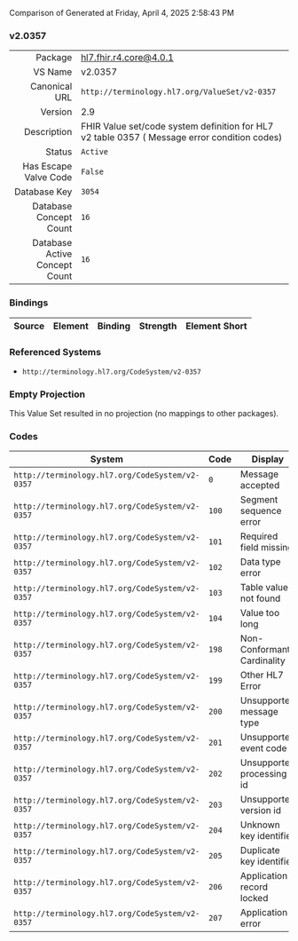 Comparison of 
Generated at Friday, April 4, 2025 2:58:43 PM

### v2.0357

|      |     |
| ---: | --- |
| Package | hl7.fhir.r4.core@4.0.1 |
| VS Name | v2.0357 |
| Canonical URL | `http://terminology.hl7.org/ValueSet/v2-0357` |
| Version | 2.9 |
| Description | FHIR Value set/code system definition for HL7 v2 table 0357 ( Message error condition  codes) |
| Status | `Active` |
| Has Escape Valve Code | `False` |
| Database Key | `3054` |
| Database Concept Count | `16` |
| Database Active Concept Count | `16` |
### Bindings

| Source | Element | Binding | Strength | Element Short |
| ------ | ------- | ------- | -------- | ------------- |

### Referenced Systems

* `http://terminology.hl7.org/CodeSystem/v2-0357`
### Empty Projection

This Value Set resulted in no projection (no mappings to other packages).

### Codes

| System | Code | Display |
| ------ | ---- | ------- |
| `http://terminology.hl7.org/CodeSystem/v2-0357` | `0` | Message accepted |
| `http://terminology.hl7.org/CodeSystem/v2-0357` | `100` | Segment sequence error |
| `http://terminology.hl7.org/CodeSystem/v2-0357` | `101` | Required field missing |
| `http://terminology.hl7.org/CodeSystem/v2-0357` | `102` | Data type error |
| `http://terminology.hl7.org/CodeSystem/v2-0357` | `103` | Table value not found |
| `http://terminology.hl7.org/CodeSystem/v2-0357` | `104` | Value too long |
| `http://terminology.hl7.org/CodeSystem/v2-0357` | `198` | Non-Conformant Cardinality |
| `http://terminology.hl7.org/CodeSystem/v2-0357` | `199` | Other HL7 Error |
| `http://terminology.hl7.org/CodeSystem/v2-0357` | `200` | Unsupported message type |
| `http://terminology.hl7.org/CodeSystem/v2-0357` | `201` | Unsupported event code |
| `http://terminology.hl7.org/CodeSystem/v2-0357` | `202` | Unsupported processing id |
| `http://terminology.hl7.org/CodeSystem/v2-0357` | `203` | Unsupported version id |
| `http://terminology.hl7.org/CodeSystem/v2-0357` | `204` | Unknown key identifier |
| `http://terminology.hl7.org/CodeSystem/v2-0357` | `205` | Duplicate key identifier |
| `http://terminology.hl7.org/CodeSystem/v2-0357` | `206` | Application record locked |
| `http://terminology.hl7.org/CodeSystem/v2-0357` | `207` | Application error |
